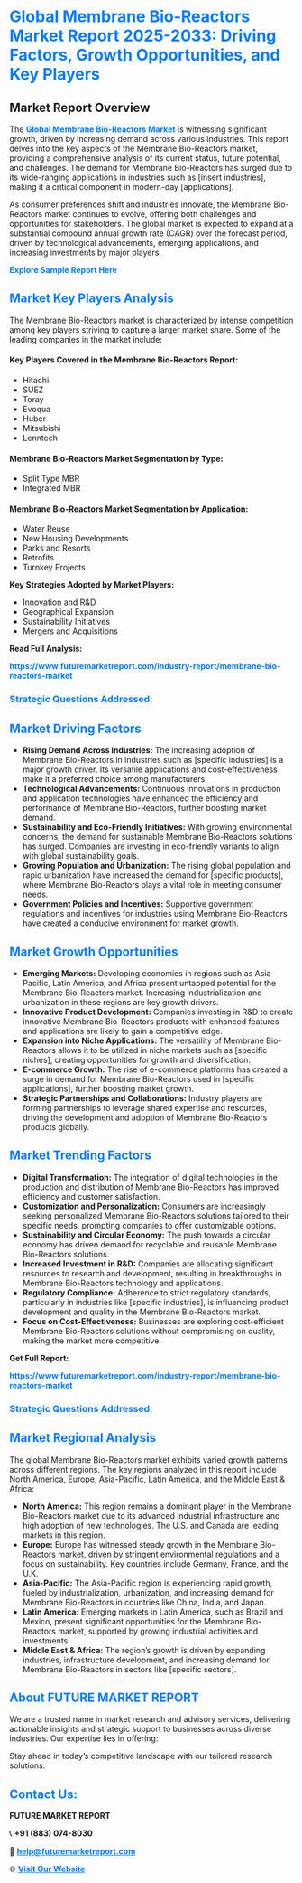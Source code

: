<h1 style="color: #007BFF;">Global Membrane Bio-Reactors Market Report 2025-2033: Driving Factors, Growth Opportunities, and Key Players</h1>

<section id="overview">
<h2>Market Report Overview</h2>
<p>The <a href="https://www.futuremarketreport.com/industry-report/membrane-bio-reactors-market" style="color: #007BFF; text-decoration: none;"><strong>Global Membrane Bio-Reactors Market</strong></a> is witnessing significant growth, driven by increasing demand across various industries. This report delves into the key aspects of the Membrane Bio-Reactors market, providing a comprehensive analysis of its current status, future potential, and challenges. The demand for Membrane Bio-Reactors has surged due to its wide-ranging applications in industries such as [insert industries], making it a critical component in modern-day [applications].</p>
<p>As consumer preferences shift and industries innovate, the Membrane Bio-Reactors market continues to evolve, offering both challenges and opportunities for stakeholders. The global market is expected to expand at a substantial compound annual growth rate (CAGR) over the forecast period, driven by technological advancements, emerging applications, and increasing investments by major players.</p>
</section>

<section id="overview">
<p><a href="https://www.futuremarketreport.com/request-sample/reportId=40759" style="color: #007BFF; text-decoration: none;"><strong>Explore Sample Report Here</strong></a></p>
</section>

<section id="key-players">
<h2 style="color: #007BFF;">Market Key Players Analysis</h2>
<p>The Membrane Bio-Reactors market is characterized by intense competition among key players striving to capture a larger market share. Some of the leading companies in the market include:</p>
<h4>Key Players Covered in the Membrane Bio-Reactors Report:</h4>
<ul><li>Hitachi</li><li>SUEZ</li><li>Toray</li><li>Evoqua</li><li>Huber</li><li>Mitsubishi</li><li>Lenntech</li></ul>
<h4>Membrane Bio-Reactors Market Segmentation by Type:</h4>
<ul><li>Split Type MBR</li><li>Integrated MBR</li></ul>

<h4>Membrane Bio-Reactors Market Segmentation by Application:</h4>
<ul><li>Water Reuse</li><li>New Housing Developments</li><li>Parks and Resorts</li><li>Retrofits</li><li>Turnkey Projects</li></ul>
<p><strong>Key Strategies Adopted by Market Players:</strong></p>
<ul>
<li>Innovation and R&D</li>
<li>Geographical Expansion</li>
<li>Sustainability Initiatives</li>
<li>Mergers and Acquisitions</li>
</ul>
</section>

<section>
<p><strong>Read Full Analysis: </strong></p><a href="https://www.futuremarketreport.com/industry-report/membrane-bio-reactors-market" style="color: #007BFF; text-decoration: none;"><strong>https://www.futuremarketreport.com/industry-report/membrane-bio-reactors-market</strong></a>
<h3 style="color: #007BFF;">Strategic Questions Addressed:</h3>
</section>

<section id="driving-factors">
<h2 style="color: #007BFF;">Market Driving Factors</h2>
<ul>
<li><strong>Rising Demand Across Industries:</strong> The increasing adoption of Membrane Bio-Reactors in industries such as [specific industries] is a major growth driver. Its versatile applications and cost-effectiveness make it a preferred choice among manufacturers.</li>
<li><strong>Technological Advancements:</strong> Continuous innovations in production and application technologies have enhanced the efficiency and performance of Membrane Bio-Reactors, further boosting market demand.</li>
<li><strong>Sustainability and Eco-Friendly Initiatives:</strong> With growing environmental concerns, the demand for sustainable Membrane Bio-Reactors solutions has surged. Companies are investing in eco-friendly variants to align with global sustainability goals.</li>
<li><strong>Growing Population and Urbanization:</strong> The rising global population and rapid urbanization have increased the demand for [specific products], where Membrane Bio-Reactors plays a vital role in meeting consumer needs.</li>
<li><strong>Government Policies and Incentives:</strong> Supportive government regulations and incentives for industries using Membrane Bio-Reactors have created a conducive environment for market growth.</li>
</ul>
</section>

<section id="growth-opportunities">
<h2 style="color: #007BFF;">Market Growth Opportunities</h2>
<ul>
<li><strong>Emerging Markets:</strong> Developing economies in regions such as Asia-Pacific, Latin America, and Africa present untapped potential for the Membrane Bio-Reactors market. Increasing industrialization and urbanization in these regions are key growth drivers.</li>
<li><strong>Innovative Product Development:</strong> Companies investing in R&D to create innovative Membrane Bio-Reactors products with enhanced features and applications are likely to gain a competitive edge.</li>
<li><strong>Expansion into Niche Applications:</strong> The versatility of Membrane Bio-Reactors allows it to be utilized in niche markets such as [specific niches], creating opportunities for growth and diversification.</li>
<li><strong>E-commerce Growth:</strong> The rise of e-commerce platforms has created a surge in demand for Membrane Bio-Reactors used in [specific applications], further boosting market growth.</li>
<li><strong>Strategic Partnerships and Collaborations:</strong> Industry players are forming partnerships to leverage shared expertise and resources, driving the development and adoption of Membrane Bio-Reactors products globally.</li>
</ul>
</section>

<section id="trending-factors">
<h2 style="color: #007BFF;">Market Trending Factors</h2>
<ul>
<li><strong>Digital Transformation:</strong> The integration of digital technologies in the production and distribution of Membrane Bio-Reactors has improved efficiency and customer satisfaction.</li>
<li><strong>Customization and Personalization:</strong> Consumers are increasingly seeking personalized Membrane Bio-Reactors solutions tailored to their specific needs, prompting companies to offer customizable options.</li>
<li><strong>Sustainability and Circular Economy:</strong> The push towards a circular economy has driven demand for recyclable and reusable Membrane Bio-Reactors solutions.</li>
<li><strong>Increased Investment in R&D:</strong> Companies are allocating significant resources to research and development, resulting in breakthroughs in Membrane Bio-Reactors technology and applications.</li>
<li><strong>Regulatory Compliance:</strong> Adherence to strict regulatory standards, particularly in industries like [specific industries], is influencing product development and quality in the Membrane Bio-Reactors market.</li>
<li><strong>Focus on Cost-Effectiveness:</strong> Businesses are exploring cost-efficient Membrane Bio-Reactors solutions without compromising on quality, making the market more competitive.</li>
</ul>
</section>

<section>
<p><strong>Get Full Report: </strong></p><a href="https://www.futuremarketreport.com/industry-report/membrane-bio-reactors-market" style="color: #007BFF; text-decoration: none;"><strong>https://www.futuremarketreport.com/industry-report/membrane-bio-reactors-market</strong></a>
<h3 style="color: #007BFF;">Strategic Questions Addressed:</h3>
</section>


<section id="regional-analysis">
<h2 style="color: #007BFF;">Market Regional Analysis</h2>
<p>The global Membrane Bio-Reactors market exhibits varied growth patterns across different regions. The key regions analyzed in this report include North America, Europe, Asia-Pacific, Latin America, and the Middle East & Africa:</p>
<ul>
<li><strong>North America:</strong> This region remains a dominant player in the Membrane Bio-Reactors market due to its advanced industrial infrastructure and high adoption of new technologies. The U.S. and Canada are leading markets in this region.</li>
<li><strong>Europe:</strong> Europe has witnessed steady growth in the Membrane Bio-Reactors market, driven by stringent environmental regulations and a focus on sustainability. Key countries include Germany, France, and the U.K.</li>
<li><strong>Asia-Pacific:</strong> The Asia-Pacific region is experiencing rapid growth, fueled by industrialization, urbanization, and increasing demand for Membrane Bio-Reactors in countries like China, India, and Japan.</li>
<li><strong>Latin America:</strong> Emerging markets in Latin America, such as Brazil and Mexico, present significant opportunities for the Membrane Bio-Reactors market, supported by growing industrial activities and investments.</li>
<li><strong>Middle East & Africa:</strong> The region’s growth is driven by expanding industries, infrastructure development, and increasing demand for Membrane Bio-Reactors in sectors like [specific sectors].</li>
</ul>
</section>

<footer>
<h2 style="color: #007BFF;">About FUTURE MARKET REPORT</h2>
<p>We are a trusted name in market research and advisory services, delivering actionable insights and strategic support to businesses across diverse industries. Our expertise lies in offering:</p>

<p>Stay ahead in today’s competitive landscape with our tailored research solutions.</p>

<h2 style="color: #007BFF;">Contact Us:</h2>
<p><strong>FUTURE MARKET REPORT</strong></p>
<p>📞 <strong>+91 (883) 074-8030</strong></p>
<p>📧 <strong><a href="mailto:help@futuremarketreport.com" style="color: #007BFF;">help@futuremarketreport.com</a></strong></p>
<p>🌐 <strong><a href="https://www.futuremarketreport.com/" style="color: #007BFF;">Visit Our Website</a></strong></p>
</footer>